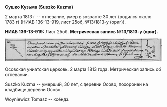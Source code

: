 **Сушко Кузьма (Suszko Kuzma)**

2 марта 1813 г -- отпевание, умер в возрасте 30 лет (родился около 1783
г) (НИАБ 136-13-919, лист 25об, №13/1813-у (ориг)).

**НИАБ 136-13-919:** Лист 25об. **Метрическая запись №13/1813-у
(ориг).**

![](./media/54f6a294d96d8e9676c35dc6a1409f6af75c4997.png)

Осовская униатская церковь. 2 марта 1813 года. Метрическая запись об
отпевании.

Suszko Kuzma -- умерший, 30 лет, с деревни Осово, похоронен на кладбище
деревни Осово.

Woyniewicz Tomasz -- ксёндз.
